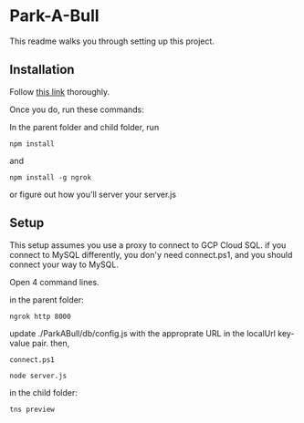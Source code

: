 # Park-A-Bull
This readme walks you through setting up this project.

## Installation
Follow [this link](https://docs.nativescript.org/angular/start/introduction) thoroughly.

Once you do, run these commands:

In the parent folder and child folder, run 
```
npm install
```
and
```
npm install -g ngrok
```

or figure out how you'll server your server.js

## Setup

This setup assumes you use a proxy to connect to GCP Cloud SQL. if you connect to MySQL differently, you don'y need connect.ps1, and you should connect your way to MySQL.


Open 4 command lines.

in the parent folder:
```
ngrok http 8000
```
update ./ParkABull/db/config.js with the approprate URL in the localUrl key-value pair. then,

```
connect.ps1
```

```
node server.js
```
in the child folder:
```
tns preview
```


